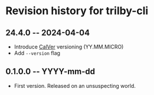 # Revision history for trilby-cli

## 24.4.0 -- 2024-04-04

* Introduce [CalVer](https://calver.org/) versioning (YY.MM.MICRO)
* Add `--version` flag
## 0.1.0.0 -- YYYY-mm-dd

* First version. Released on an unsuspecting world.
